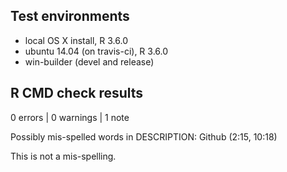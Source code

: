 ## Test environments
* local OS X install, R 3.6.0
* ubuntu 14.04 (on travis-ci), R 3.6.0
* win-builder (devel and release)

## R CMD check results

0 errors | 0 warnings | 1 note
 
  Possibly mis-spelled words in DESCRIPTION:
    Github (2:15, 10:18)

This is not a mis-spelling. 

